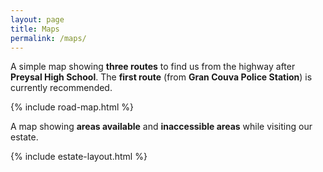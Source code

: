 ```yaml
---
layout: page
title: Maps
permalink: /maps/
---
```


A simple map showing **three routes** to find us from the highway after **Preysal High School**. The **first route** (from **Gran Couva Police Station**) is currently recommended.

{% include road-map.html %}

<p></p>
<p></p>

A map showing **areas available** and **inaccessible areas** while visiting our estate.

{% include estate-layout.html %}
